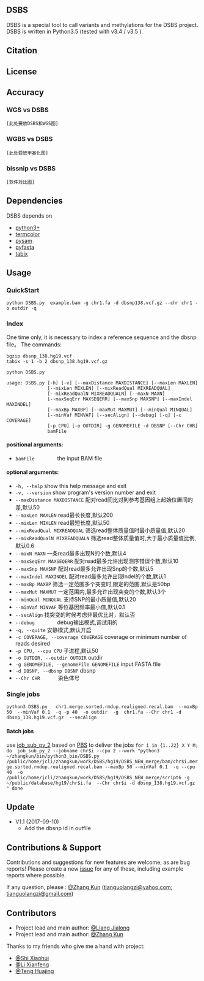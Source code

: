 ## DSBS

DSBS is a special tool to call variants and methylations for the DSBS project.
DSBS is written in Python3.5 (tested with v3.4 / v3.5 ).

## Citation

## License

## Accuracy


### WGS vs DSBS

	[此处要放DSBS和WGS图]
	
### WGBS vs DSBS

	[此处要放甲基化图]
	
### bissnip vs DSBS
	
	[软件对比图]	


## Dependencies
DSBS depends on 
* [python3+](https://www.python.org/)
* [termcolor](https://pypi.python.org/pypi/termcolor/1.1.0)
* [pysam](https://pypi.python.org/pypi/pysam)
* [pyfasta](https://pypi.python.org/pypi/pyfasta/0.5.2)
* [tabix](https://)

## Usage

### QuickStart

`python DSBS.py  example.bam -g chr1.fa -d dbsnp138.vcf.gz --chr chr1 -o outdir -q` 


### Index 
One time only, it is necessary to index  a reference sequence and the dbsnp file。
The commands:

	bgzip dbsnp_138.hg19.vcf
	tabix -s 1 -b 2 dbsnp_138.hg19.vcf.gz

`python DSBS.py`

```
usage: DSBS.py [-h] [-v] [--maxDistance MAXDISTANCE] [--maxLen MAXLEN]
               [--mixLen MIXLEN] [--mixReadQual MIXREADQUAL]
               [--mixReadQualN MIXREADQUALN] [--maxN MAXN]
               [--maxSeqErr MAXSEQERR] [--maxSnp MAXSNP] [--maxIndel MAXINDEL]
               [--maxBp MAXBP] [--maxMut MAXMUT] [--minQual MINQUAL]
               [--minVaf MINVAF] [--secAlign] [--debug] [-q] [-c COVERAGE]
               [-p CPU] [-o OUTDIR] -g GENOMEFILE -d DBSNP [--Chr CHR]
               bamFile
```

#### positional arguments:
 * `bamFile`               the input BAM file

#### optional arguments:
 * `-h, --help`             show this help message and exit
 * `-v, --version`          show program's version number and exit
 * `--maxDistance MAXDISTANCE`  配对read间比对到参考基因组上起始位置间的差,默认50
 * `--maxLen MAXLEN`       read最长长度,默认200
 * `--mixLen MIXLEN`       read最短长度,默认50
 * `--mixReadQual MIXREADQUAL` 筛选read整体质量值时最小质量值,默认20
 * `--mixReadQualN MIXREADQUALN`  筛选read整体质量值时,大于最小质量值比例,默认0.6
 * `--maxN MAXN`           一条read最多出现N的个数,默认4
 * `--maxSeqErr MAXSEQERR` 配对read最多允许出现测序错误个数,默认10
 * `--maxSnp MAXSNP`       配对read最多允许出现Snp的个数,默认5
 * `--maxIndel MAXINDEL`   配对read最多允许出现Indel的个数,默认1
 * `--maxBp MAXBP`         筛选一定范围多个突变时,限定的范围,默认是50bp
 * `--maxMut MAXMUT`       一定范围内,最多允许出现突变的个数,默认3个
 * `--minQual MINQUAL`     支持SNP的最小质量值,默认20
 * `--minVaf MINVAF`       等位基因频率最小值,默认0.1
 * `--secAlign`            找突变的时候考虑非最优比对，默认否
 * `--debug`               debug输出模式,调试用的
 * `-q, --quite`           安静模式,默认开启
 * `-c COVERAGE, --coverage COVERAGE`  coverage or minimum number of reads desired
 * `-p CPU, --cpu CPU`     子进程,默认50
 * `-o OUTDIR, --outdir OUTDIR` outdir
 * `-g GENOMEFILE, --genomeFile GENOMEFILE` input FASTA file
 * `-d DBSNP, --dbsnp DBSNP`   dbsnp
 * `--Chr CHR`            染色体号

###  Single jobs
`
python3 DSBS.py   chr1.merge.sorted.rmdup.realigned.recal.bam  --maxBp 50  --minVaf 0.1  -q -p 40  -o outdir  -g  chr1.fa --Chr chr1 -d dbsnp_138.hg19.vcf.gz  --secAlign 
`

#### Batch jobs
use [job_sub_py_2]()  based on [PBS]() to  deliver the jobs
`
for i in {1..22} X Y M;
do 
job_sub_py_2 --jobname chr$i --cpu 2 --work "python3 ~/zhangkun/bin/python3_bin/DSBS.py /public/home/jcli/zhangkun/work/DSBS/hg19/DSBS_NEW_merge/bam/chr$i.merge.sorted.rmdup.realigned.recal.bam --maxBp 50 --minVaf 0.1  -q --cpu 40  -o /public/home/jcli/zhangkun/work/DSBS/hg19/DSBS_NEW_merge/script6 -g   ~/public/database/hg19/chr$i.fa  --Chr chr$i -d dbsnp_138.hg19.vcf.gz "
done
`

## Update 
* V1.1 (2017-09-10)
  * Add the dbsnp id in outfile 
 
## Contributions & Support

Contributions and suggestions for new features are welcome, as are bug reports! Please create a new [issue](https://github.com/tianguolangzi/DSBS/issues) for any of these, including example reports where possible.

If any question, please :
[@Zhang Kun](https://github.com/tianguolangzi) (tianguolangzi@yahoo.com; tianguolangzi@gmail.com)



## Contributors
* Project lead and main author: [@Liang Jialong](https://github.com/lll)
* Project lead and main author: [@Zhang Kun](https://github.com/tianguolangzi)

Thanks to my friends who give me a hand with project:
* [@Shi Xiaohui]()
* [@Li Xianfeng](https://github.com/xflicsu)
* [@Teng Huajing]()
